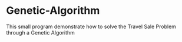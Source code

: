 # Genetic-Algorithm
This small program demonstrate how to solve the Travel Sale Problem through a Genetic Algorithm
